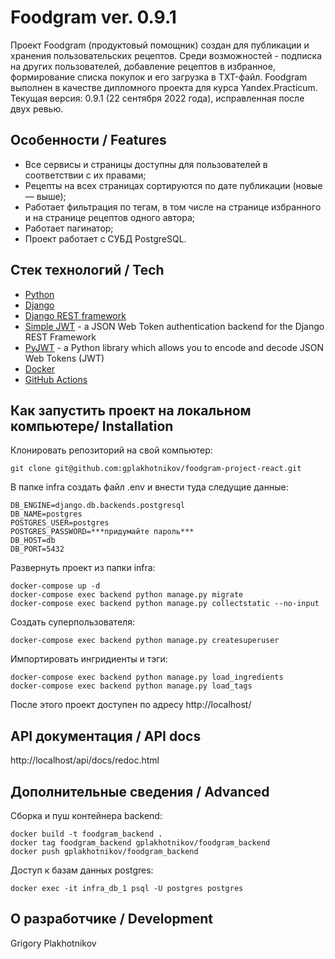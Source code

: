 # Foodgram ver. 0.9.1

Проект Foodgram (продуктовый помощник) создан для публикации и хранения пользовательских рецептов. Среди возможностей - подписка на других пользователей, добавление рецептов в избранное, формирование списка покупок и его загрузка в TXT-файл. Foodgram выполнен в качестве дипломного проекта для курса Yandex.Practicum.  Текущая версия: 0.9.1 (22 сентября 2022 года), исправленная после двух ревью.


## Особенности / Features
- Все сервисы и страницы доступны для пользователей в соответствии с их правами;
- Рецепты на всех страницах сортируются по дате публикации (новые — выше);
- Работает фильтрация по тегам, в том числе на странице избранного и на странице рецептов одного автора;
- Работает пагинатор;
- Проект работает с СУБД PostgreSQL.

## Стек технологий / Tech
- [Python](https://www.python.org/)
- [Django](https://www.djangoproject.com/)
- [Django REST framework](https://www.django-rest-framework.org/)
- [Simple JWT](https://django-rest-framework-simplejwt.readthedocs.io/) - a JSON Web Token authentication backend for the Django REST Framework
- [PyJWT](https://pyjwt.readthedocs.io/) - a Python library which allows you to encode and decode JSON Web Tokens (JWT)
- [Docker](https://www.docker.com/)
- [GitHub Actions](https://github.com/features/actions)

## Как запустить проект на локальном компьютере/ Installation
Клонировать репозиторий на свой компьютер:
```
git clone git@github.com:gplakhotnikov/foodgram-project-react.git
```
В папке infra создать файл .env и внести туда следущие данные: 
```
DB_ENGINE=django.db.backends.postgresql
DB_NAME=postgres
POSTGRES_USER=postgres
POSTGRES_PASSWORD=***придумайте пароль***
DB_HOST=db
DB_PORT=5432
```
Развернуть проект из папки infra:
```
docker-compose up -d
docker-compose exec backend python manage.py migrate
docker-compose exec backend python manage.py collectstatic --no-input
```
Создать суперпользователя:
```
docker-compose exec backend python manage.py createsuperuser
```
Импортировать ингридиенты и тэги:
```
docker-compose exec backend python manage.py load_ingredients
docker-compose exec backend python manage.py load_tags
```
После этого проект доступен по адресу http://localhost/

## API документация / API docs
http://localhost/api/docs/redoc.html

## Дополнительные сведения / Advanced 
Сборка и пуш контейнера backend:
```
docker build -t foodgram_backend .
docker tag foodgram_backend gplakhotnikov/foodgram_backend
docker push gplakhotnikov/foodgram_backend
```
Доступ к базам данных postgres:
```
docker exec -it infra_db_1 psql -U postgres postgres
```

## О разработчике / Development
Grigory Plakhotnikov